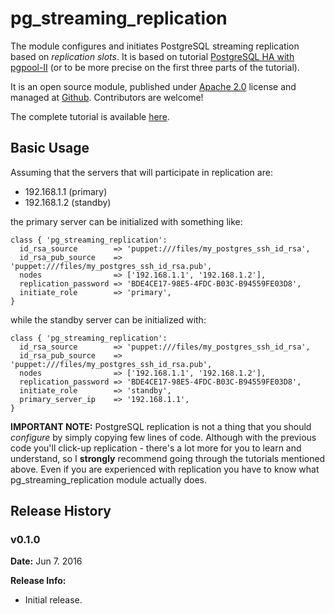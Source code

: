 # pg_streaming_replication #

The module configures and initiates PostgreSQL streaming replication based on _replication slots_. It is based on tutorial [PostgreSQL HA with pgpool-II](https://www.itenlight.com/blog/2016/05/18/PostgreSQL+HA+with+pgpool-II+-+Part+1) (or to be more precise on the first three parts of the tutorial).

It is an open source module, published under [Apache 2.0](http://www.apache.org/licenses/LICENSE-2.0) license and managed at [Github](https://github.com/peske/puppet-pg_streaming_replication). Contributors are welcome!

The complete tutorial is available [here](https://www.itenlight.com/blog/2016/06/04/pg_streaming_replication+Puppet+Module).

## Basic Usage

Assuming that the servers that will participate in replication are:

* 192.168.1.1 (primary)
* 192.168.1.2 (standby)

the primary server can be initialized with something like:

```
class { 'pg_streaming_replication': 
  id_rsa_source        => 'puppet:///files/my_postgres_ssh_id_rsa', 
  id_rsa_pub_source    => 'puppet:///files/my_postgres_ssh_id_rsa.pub', 
  nodes                => ['192.168.1.1', '192.168.1.2'],
  replication_password => 'BDE4CE17-98E5-4FDC-B03C-B94559FE03D8', 
  initiate_role        => 'primary', 
}
```

while the standby server can be initialized with:

```
class { 'pg_streaming_replication': 
  id_rsa_source        => 'puppet:///files/my_postgres_ssh_id_rsa', 
  id_rsa_pub_source    => 'puppet:///files/my_postgres_ssh_id_rsa.pub', 
  nodes                => ['192.168.1.1', '192.168.1.2'],
  replication_password => 'BDE4CE17-98E5-4FDC-B03C-B94559FE03D8', 
  initiate_role        => 'standby', 
  primary_server_ip    => '192.168.1.1', 
}
```

**IMPORTANT NOTE:** PostgreSQL replication is not a thing that you should _configure_ by simply copying few lines of code. Although with the previous code you'll click-up replication - there's a lot more for you to learn and understand, so I **strongly** recommend going through the tutorials mentioned above. Even if you are experienced with replication you have to know what pg_streaming_replication module actually does.

## Release History

### v0.1.0

**Date:** Jun 7. 2016

**Release Info:**
* Initial release.